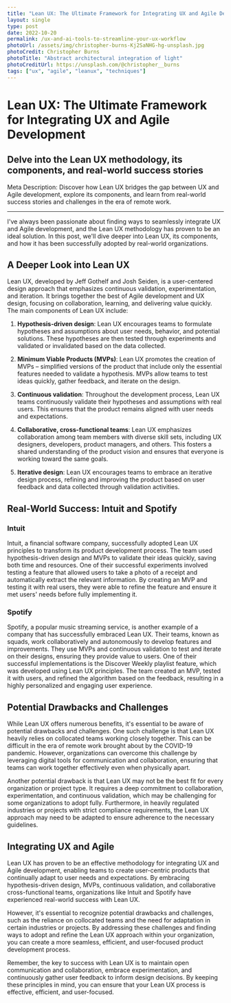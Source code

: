 ```yaml
---
title: "Lean UX: The Ultimate Framework for Integrating UX and Agile Development"
layout: single
type: post
date: 2022-10-20
permalink: /ux-and-ai-tools-to-streamline-your-ux-workflow
photoUrl: /assets/img/christopher-burns-Kj2SaNHG-hg-unsplash.jpg
photoCredit: Christopher Burns
photoTitle: "Abstract architectural integration of light"
photoCreditUrl: https://unsplash.com/@christopher__burns
tags: ["ux", "agile", "leanux", "techniques"]
---
```


# Lean UX: The Ultimate Framework for Integrating UX and Agile Development
## Delve into the Lean UX methodology, its components, and real-world success stories

Meta Description: Discover how Lean UX bridges the gap between UX and Agile development, explore its components, and learn from real-world success stories and challenges in the era of remote work.

---

I've always been passionate about finding ways to seamlessly integrate UX and Agile development, and the Lean UX methodology has proven to be an ideal solution. In this post, we'll dive deeper into Lean UX, its components, and how it has been successfully adopted by real-world organizations.

## A Deeper Look into Lean UX

Lean UX, developed by Jeff Gothelf and Josh Seiden, is a user-centered design approach that emphasizes continuous validation, experimentation, and iteration. It brings together the best of Agile development and UX design, focusing on collaboration, learning, and delivering value quickly. The main components of Lean UX include:

1. **Hypothesis-driven design**: Lean UX encourages teams to formulate hypotheses and assumptions about user needs, behavior, and potential solutions. These hypotheses are then tested through experiments and validated or invalidated based on the data collected.

2. **Minimum Viable Products (MVPs)**: Lean UX promotes the creation of MVPs – simplified versions of the product that include only the essential features needed to validate a hypothesis. MVPs allow teams to test ideas quickly, gather feedback, and iterate on the design.

3. **Continuous validation**: Throughout the development process, Lean UX teams continuously validate their hypotheses and assumptions with real users. This ensures that the product remains aligned with user needs and expectations.

4. **Collaborative, cross-functional teams**: Lean UX emphasizes collaboration among team members with diverse skill sets, including UX designers, developers, product managers, and others. This fosters a shared understanding of the product vision and ensures that everyone is working toward the same goals.

5. **Iterative design**: Lean UX encourages teams to embrace an iterative design process, refining and improving the product based on user feedback and data collected through validation activities.

## Real-World Success: Intuit and Spotify

### Intuit
Intuit, a financial software company, successfully adopted Lean UX principles to transform its product development process. The team used hypothesis-driven design and MVPs to validate their ideas quickly, saving both time and resources. One of their successful experiments involved testing a feature that allowed users to take a photo of a receipt and automatically extract the relevant information. By creating an MVP and testing it with real users, they were able to refine the feature and ensure it met users' needs before fully implementing it.

### Spotify
Spotify, a popular music streaming service, is another example of a company that has successfully embraced Lean UX. Their teams, known as squads, work collaboratively and autonomously to develop features and improvements. They use MVPs and continuous validation to test and iterate on their designs, ensuring they provide value to users. One of their successful implementations is the Discover Weekly playlist feature, which was developed using Lean UX principles. The team created an MVP, tested it with users, and refined the algorithm based on the feedback, resulting in a highly personalized and engaging user experience.

## Potential Drawbacks and Challenges

While Lean UX offers numerous benefits, it's essential to be aware of potential drawbacks and challenges. One such challenge is that Lean UX heavily relies on collocated teams working closely together. This can be difficult in the era of remote work brought about by the COVID-19 pandemic. However, organizations can overcome this challenge by leveraging digital tools for communication and collaboration, ensuring that teams can work together effectively even when physically apart.

Another potential drawback is that Lean UX may not be the best fit for every organization or project type. It requires a deep commitment to collaboration, experimentation, and continuous validation, which may be challenging for some organizations to adopt fully. Furthermore, in heavily regulated industries or projects with strict compliance requirements, the Lean UX approach may need to be adapted to ensure adherence to the necessary guidelines.

## Integrating UX and Agile

Lean UX has proven to be an effective methodology for integrating UX and Agile development, enabling teams to create user-centric products that continually adapt to user needs and expectations. By embracing hypothesis-driven design, MVPs, continuous validation, and collaborative cross-functional teams, organizations like Intuit and Spotify have experienced real-world success with Lean UX.

However, it's essential to recognize potential drawbacks and challenges, such as the reliance on collocated teams and the need for adaptation in certain industries or projects. By addressing these challenges and finding ways to adopt and refine the Lean UX approach within your organization, you can create a more seamless, efficient, and user-focused product development process.

Remember, the key to success with Lean UX is to maintain open communication and collaboration, embrace experimentation, and continuously gather user feedback to inform design decisions. By keeping these principles in mind, you can ensure that your Lean UX process is effective, efficient, and user-focused.